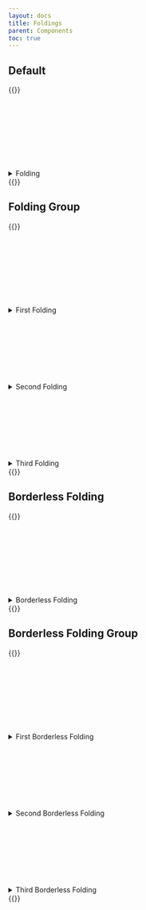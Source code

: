 ```yaml
---
layout: docs
title: Foldings
parent: Components
toc: true
---
```


## Default

{{<example>}}
<details class="folding">
  <summary class="folding-title">
    Folding
    <svg class="icon"><use xlink:href="/assets/icons/feather.svg#chevron-down"/></svg>
  </summary>
  <div class="folding-content">
    <p>
      Lorem, ipsum dolor sit amet consectetur adipisicing elit. Temporibus provident saepe deserunt veritatis? Totam, corrupti. Dolor quos, numquam totam quae ea enim maiores sequi et? Optio harum adipisci neque nemo.
    </p>
  </div>
</details>
{{</example>}}

## Folding Group

{{<example>}}
<div class="folding-group">

  <details class="folding">
    <summary class="folding-title">
      First Folding
      <svg class="icon"><use xlink:href="/assets/icons/feather.svg#chevron-down"/></svg>
    </summary>
    <div class="folding-content">
      <p>
        Lorem, ipsum dolor sit amet consectetur adipisicing elit. Temporibus provident saepe deserunt veritatis? Totam, corrupti. Dolor quos, numquam totam quae ea enim maiores sequi et? Optio harum adipisci neque nemo.
      </p>
    </div>
  </details>

  <details class="folding">
    <summary class="folding-title">
      Second Folding
      <svg class="icon"><use xlink:href="/assets/icons/feather.svg#chevron-down"/></svg>
    </summary>
    <div class="folding-content">
      <p>
        Lorem, ipsum dolor sit amet consectetur adipisicing elit. Temporibus provident saepe deserunt veritatis? Totam, corrupti. Dolor quos, numquam totam quae ea enim maiores sequi et? Optio harum adipisci neque nemo.
      </p>
    </div>
  </details>

  <details class="folding">
    <summary class="folding-title">
      Third Folding
      <svg class="icon"><use xlink:href="/assets/icons/feather.svg#chevron-down"/></svg>
    </summary>
    <div class="folding-content">
      <p>
        Lorem, ipsum dolor sit amet consectetur adipisicing elit. Temporibus provident saepe deserunt veritatis? Totam, corrupti. Dolor quos, numquam totam quae ea enim maiores sequi et? Optio harum adipisci neque nemo.
      </p>
    </div>
  </details>

</div>
{{</example>}}

## Borderless Folding

{{<example>}}
<details class="folding folding-borderless">
  <summary class="folding-title">
    Borderless Folding
    <svg class="icon"><use xlink:href="/assets/icons/feather.svg#chevron-down"/></svg>
  </summary>
  <div class="folding-content">
    <p>
      Lorem, ipsum dolor sit amet consectetur adipisicing elit. Temporibus provident saepe deserunt veritatis? Totam, corrupti. Dolor quos, numquam totam quae ea enim maiores sequi et? Optio harum adipisci neque nemo.
    </p>
  </div>
</details>
{{</example>}}

## Borderless Folding Group

{{<example>}}
<div class="folding-group">

  <details class="folding folding-borderless">
    <summary class="folding-title">
      First Borderless Folding
      <svg class="icon"><use xlink:href="/assets/icons/feather.svg#chevron-down"/></svg>
    </summary>
    <div class="folding-content">
      <p>
        Lorem, ipsum dolor sit amet consectetur adipisicing elit. Temporibus provident saepe deserunt veritatis? Totam, corrupti. Dolor quos, numquam totam quae ea enim maiores sequi et? Optio harum adipisci neque nemo.
      </p>
    </div>
  </details>

  <details class="folding folding-borderless">
    <summary class="folding-title">
      Second Borderless Folding
      <svg class="icon"><use xlink:href="/assets/icons/feather.svg#chevron-down"/></svg>
    </summary>
    <div class="folding-content">
      <p>
        Lorem, ipsum dolor sit amet consectetur adipisicing elit. Temporibus provident saepe deserunt veritatis? Totam, corrupti. Dolor quos, numquam totam quae ea enim maiores sequi et? Optio harum adipisci neque nemo.
      </p>
    </div>
  </details>

  <details class="folding folding-borderless">
    <summary class="folding-title">
      Third Borderless Folding
      <svg class="icon"><use xlink:href="/assets/icons/feather.svg#chevron-down"/></svg>
    </summary>
    <div class="folding-content">
      <p>
        Lorem, ipsum dolor sit amet consectetur adipisicing elit. Temporibus provident saepe deserunt veritatis? Totam, corrupti. Dolor quos, numquam totam quae ea enim maiores sequi et? Optio harum adipisci neque nemo.
      </p>
    </div>
  </details>

</div>
{{</example>}}
